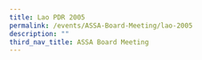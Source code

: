 ```yaml
---
title: Lao PDR 2005
permalink: /events/ASSA-Board-Meeting/lao-2005
description: ""
third_nav_title: ASSA Board Meeting
---
```


